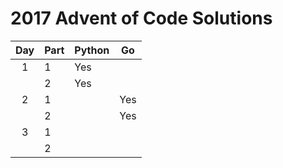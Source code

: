 # 2017 Advent of Code Solutions

|Day | Part | Python | Go |
|:--:|------|--------|----|
|1   |1     | Yes    |    |
|    |2     | Yes    |    |
|2   |1     |        | Yes|
|    |2     |        | Yes|
|3   |1     |        |    |
|    |2     |        |    |
